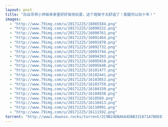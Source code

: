 ```yaml
---
layout: post
title: "白丝吊带小师妹来家里好好愉快玩耍，这个炮架子太舒适了！美腿可以玩十年！"
images:
  - "http://www.79img.com/u/20171225/16085584.png"
  - "http://www.79img.com/u/20171225/16090222.png"
  - "http://www.79img.com/u/20171225/16090761.png"
  - "http://www.79img.com/u/20171225/16091464.png"
  - "http://www.79img.com/u/20171225/16091870.png"
  - "http://www.79img.com/u/20171225/16092732.png"
  - "http://www.79img.com/u/20171225/16093744.png"
  - "http://www.79img.com/u/20171225/16094393.png"
  - "http://www.79img.com/u/20171225/16095010.png"
  - "http://www.79img.com/u/20171225/16095640.png"
  - "http://www.79img.com/u/20171225/16101477.png"
  - "http://www.79img.com/u/20171225/16102441.png"
  - "http://www.79img.com/u/20171225/16103053.png"
  - "http://www.79img.com/u/20171225/16103759.png"
  - "http://www.79img.com/u/20171225/16104339.png"
  - "http://www.79img.com/u/20171225/16104938.png"
  - "http://www.79img.com/u/20171225/1610569.png"
  - "http://www.79img.com/u/20171225/16110413.png"
  - "http://www.79img.com/u/20171225/16110991.png"
  - "http://www.79img.com/u/20171225/16111592.png"
torrent: "http://www1.downsx.rocks/torrent/2C9B24DBA6A4DBB331871A7BDE87FEBE7DD114F9"
---
```

